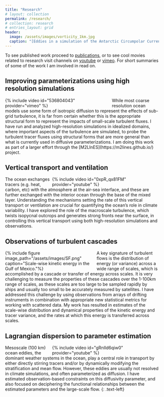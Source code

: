 ```yaml
---
title: "Research"
# layout: collection
permalink: /research/
# collection: research
# entries_layout: grid
header:
  image: /assets/images/vorticity_1km.jpg
  caption: "[Eddies in a simulation of the Antarctic Circumpolar Current.](/assets/documents/Balwada_et_al2018.pdf)"
---
```


To see published work proceed to [publications](/publications), or to see cool movies related to research visit channels on [youtube](https://www.youtube.com/user/dhruvsus/videos) or [vimeo](https://vimeo.com/user12345586). For short summaries of some of the work I am involved in read on. 

## Improving parameterizations using high resolution simulations
<div style="width:350px; float: left">
    {% include video id="536804043" provider="vimeo" %}
</div>
While most coarse resolution ocean models use some form of isotropic diffusion to represent the effects of sub-grid turbulence, it is far from certain whether this is the appropriate structural form to represent the impacts of small-scale turbulent fluxes. I have run and analyzed high-resolution simulations in idealized domains, where important aspects of the turbulence are simulated, to probe the turbulent tracer fluxes using structural forms that are more general than what is currently used in diffusive parameterizations. I am doing this work as part of a larger effort through the [M2LInES](https://m2lines.github.io/) project.

## Vertical transport and ventilation
<div style="width:350px; float: right">
{% include video id="0xpR_qx81FM" provider="youtube" %}
</div>
The ocean exchanges tracers (e.g. heat, carbon, etc) with the atmosphere at the air-sea interface, and these are further exchanged with the interior ocean through the base of the mixed layer. Understanding the mechanisms setting the rate of this vertical transport or ventilation are crucial for quantifying the ocean’s role in climate variability. I have explored the role of the macroscale turbulence, which twists isopycnal outcrops and generates strong fronts near the surface, in controlling this vertical transport using both high-resolution simulations and observations.  
    


## Observations of turbulent cascades 
<div style="width:300px; float: left">
    {% include figure image_path="/assets/images/SF.png" caption="Scale-wise kinetic energy in the Gulf of Mexico."%}
</div>
A key signature of turbulent flows is the distribution of energy (or variance) across a wide range of scales, which is accomplished by a cascade or transfer of energy across scales. It is very challenging to measure the properties of these cascades over the 1-100km range of scales, as these scales are too large to be sampled rapidly by ships and usually too small to be accurately measured by satellites. I have addressed this challenge by using observations from arrays of drifting instruments in combination with appropriate new statistical metrics for working with scattered data. My work has resulted in estimates of the scale-wise distribution and dynamical properties of the kinetic energy and tracer variance, and the rates at which this energy is transferred across scales.

## Lagrangian dispersion to parameter estimation
<div style="width:350px; float: right">
    {% include video id="gRnIld6qiw0" provider="youtube" %}
</div>
Mesoscale (100 km) ocean eddies, the dominant weather systems in the ocean, play a central role in transport by either directly stirring tracers and/or by dynamically modifying the stratification and mean flow. However, these eddies are usually not resolved in climate simulations, and often parameterized as diffusion. I have estimated observation-based constraints on this diffusivity parameter, and also focused on deciphering the functional relationships between the estimated parameters and the large-scale flow.
{: .text-left}

